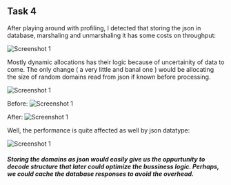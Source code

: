 
## Task 4

After playing around with profiling, I detected that storing the json in database, marshaling and unmarshaling it has some costs on throughput:

![Screenshot 1](photos/jsonops.png)  


Mostly dynamic allocations has their logic because of uncertainity of data to come. The only change ( a very little and banal one ) would be allocating the size of random domains read from json if known before processing. 

![Screenshot 1](photos/1mod.png)  

Before: 
![Screenshot 1](photos/1.png)  

After: 
![Screenshot 1](photos/1after.png)  


Well, the performance is quite affected as well by json datatype: 

![Screenshot 1](photos/perf.png)   


##### Storing the domains as json would easily give us the oppurtunity to decode structure that later could optimize the bussiness logic. Perhaps, we could cache the database responses to avoid the overhead.










